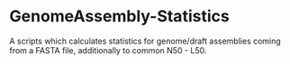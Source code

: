 # GenomeAssembly-Statistics
A scripts which calculates statistics for genome/draft assemblies coming from a FASTA file, additionally to common N50 - L50.
